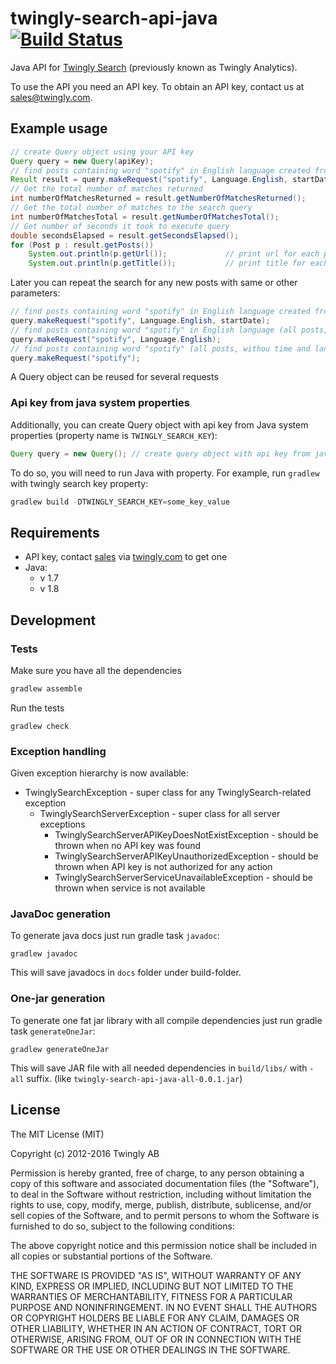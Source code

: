 # twingly-search-api-java [![Build Status](https://travis-ci.org/xSAVIKx/twingly-search-api-java.svg?branch=master)](https://travis-ci.org/xSAVIKx/twingly-search-api-java)

Java API for [Twingly Search](https://developer.twingly.com/resources/search/) (previously known as Twingly Analytics).

To use the API you need an API key. To obtain an API key, contact us at sales@twingly.com.

## Example usage

```Java
// create Query object using your API key
Query query = new Query(apiKey);
// find posts containing word "spotify" in English language created from startDate to endDate
Result result = query.makeRequest("spotify", Language.English, startDate, endDate);
// Get the total number of matches returned
int numberOfMatchesReturned = result.getNumberOfMatchesReturned();
// Get the total number of matches to the search query
int numberOfMatchesTotal = result.getNumberOfMatchesTotal();
// Get number of seconds it took to execute query
double secondsElapsed = result.getSecondsElapsed();
for (Post p : result.getPosts())
    System.out.println(p.getUrl());             // print url for each post
    System.out.println(p.getTitle());           // print title for each post
```

Later you can repeat the search for any new posts with same or other parameters:

```Java
// find posts containing word "spotify" in English language created from startDate (up to now)
query.makeRequest("spotify", Language.English, startDate);
// find posts containing word "spotify" in English language (all posts, without any time limits)
query.makeRequest("spotify", Language.English);
// find posts containing word "spotify" (all posts, withou time and language limits)
query.makeRequest("spotify");
```

A Query object can be reused for several requests


### Api key from java system properties

Additionally, you can create Query object with api key from Java system properties (property name is `TWINGLY_SEARCH_KEY`):
```Java
Query query = new Query(); // create query object with api key from java system property
```
To do so, you will need to run Java with property. For example, run `gradlew` with twingly search key property:
```gradle
gradlew build -DTWINGLY_SEARCH_KEY=some_key_value
```
## Requirements

* API key, contact [sales](mailto:sales@twingly.com) via [twingly.com](https://www.twingly.com/try-for-free/) to get one
* Java:
    * v 1.7
    * v 1.8


## Development

### Tests

Make sure you have all the dependencies
```gradle
gradlew assemble
```
Run the tests
```
gradlew check
```

### Exception handling

Given exception hierarchy is now available:
* TwinglySearchException - super class for any TwinglySearch-related exception
    * TwinglySearchServerException - super class for all server exceptions
        * TwinglySearchServerAPIKeyDoesNotExistException - should be thrown when no API key was found
        * TwinglySearchServerAPIKeyUnauthorizedException - should be thrown when API key is not authorized for any action
        * TwinglySearchServerServiceUnavailableException - should be thrown when service is not available

### JavaDoc generation

To generate java docs just run gradle task `javadoc`:
```
gradlew javadoc
```
This will save javadocs in `docs` folder under build-folder.


### One-jar generation

To generate one fat jar library with all compile dependencies just run gradle task `generateOneJar`:
```
gradlew generateOneJar
```
This will save JAR file with all needed dependencies in `build/libs/` with `-all` suffix. (like `twingly-search-api-java-all-0.0.1.jar`)

## License

The MIT License (MIT)

Copyright (c) 2012-2016 Twingly AB

Permission is hereby granted, free of charge, to any person obtaining a copy of
this software and associated documentation files (the "Software"), to deal in
the Software without restriction, including without limitation the rights to
use, copy, modify, merge, publish, distribute, sublicense, and/or sell copies of
the Software, and to permit persons to whom the Software is furnished to do so,
subject to the following conditions:

The above copyright notice and this permission notice shall be included in all
copies or substantial portions of the Software.

THE SOFTWARE IS PROVIDED "AS IS", WITHOUT WARRANTY OF ANY KIND, EXPRESS OR
IMPLIED, INCLUDING BUT NOT LIMITED TO THE WARRANTIES OF MERCHANTABILITY, FITNESS
FOR A PARTICULAR PURPOSE AND NONINFRINGEMENT. IN NO EVENT SHALL THE AUTHORS OR
COPYRIGHT HOLDERS BE LIABLE FOR ANY CLAIM, DAMAGES OR OTHER LIABILITY, WHETHER
IN AN ACTION OF CONTRACT, TORT OR OTHERWISE, ARISING FROM, OUT OF OR IN
CONNECTION WITH THE SOFTWARE OR THE USE OR OTHER DEALINGS IN THE SOFTWARE.
